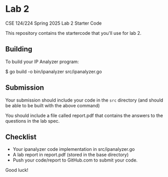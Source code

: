# Lab 2

CSE 124/224 Spring 2025 Lab 2 Starter Code

This repository contains the startercode that you'll use for lab 2.  

## Building

To build your IP Analyzer program:

$ go build -o bin/ipanalyzer src/ipanalyzer.go


## Submission

Your submission should include your code in the `src` directory (and should be able to be built with the above command)

You should include a file called report.pdf that contains the answers to the questions in the lab spec.

## Checklist

* Your ipanalyzer code implementation in src/ipanalyzer.go
* A lab report in report.pdf (stored in the base directory)
* Push your code/report to GitHub.com to submit your code.

Good luck!

